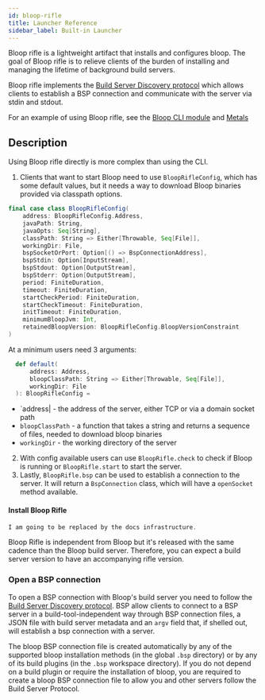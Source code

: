 ```yaml
---
id: bloop-rifle
title: Launcher Reference
sidebar_label: Built-in Launcher
---
```


Bloop rifle is a lightweight artifact that installs and configures bloop. The
goal of Bloop rifle is to relieve clients of the burden of installing and
managing the lifetime of background build servers.

Bloop rifle implements the [Build Server Discovery protocol][server-discovery]
which allows clients to establish a BSP connection and communicate with the
server via stdin and stdout.

For an example of using Bloop rifle, see the
[Bloop CLI module](https://github.com/scalacenter/bloop/tree/main/cli) and
[Metals](https://github.com/scalameta/metals/blob/main/metals/src/main/scala/scala/meta/internal/metals/BloopServers.scala)

## Description

Using Bloop rifle directly is more complex than using the CLI.

1. Clients that want to start Bloop need to use `BloopRifleConfig`, which has some
   default values, but it needs a way to download Bloop binaries provided via
   classpath options.

```scala
final case class BloopRifleConfig(
    address: BloopRifleConfig.Address,
    javaPath: String,
    javaOpts: Seq[String],
    classPath: String => Either[Throwable, Seq[File]],
    workingDir: File,
    bspSocketOrPort: Option[() => BspConnectionAddress],
    bspStdin: Option[InputStream],
    bspStdout: Option[OutputStream],
    bspStderr: Option[OutputStream],
    period: FiniteDuration,
    timeout: FiniteDuration,
    startCheckPeriod: FiniteDuration,
    startCheckTimeout: FiniteDuration,
    initTimeout: FiniteDuration,
    minimumBloopJvm: Int,
    retainedBloopVersion: BloopRifleConfig.BloopVersionConstraint
)
```

At a minimum users need 3 arguments:

```scala
  def default(
      address: Address,
      bloopClassPath: String => Either[Throwable, Seq[File]],
      workingDir: File
  ): BloopRifleConfig =
```

- `address| - the address of the server, either TCP or via a domain socket
  path
- `bloopClassPath` - a function that takes a string and returns a sequence of
  files, needed to download bloop binaries
- `workingDir` - the working directory of the server

2. With config available users can use `BloopRifle.check` to check if Bloop is
   running or `BloopRifle.start` to start the server.
3. Lastly, `BloopRifle.bsp` can be used to establish a connection to the server.
   It will return a `BspConnection` class, which will have a `openSocket` method
   available.

#### Install Bloop Rifle

```scala mdoc:rifle-releases
I am going to be replaced by the docs infrastructure.
```

Bloop Rifle is independent from Bloop but it's released with the same cadence
than the Bloop build server. Therefore, you can expect a build server version to
have an accompanying rifle version.

### Open a BSP connection

To open a BSP connection with Bloop's build server you need to follow the
[Build Server Discovery protocol][server-discovery]. BSP allow clients to
connect to a BSP server in a build-tool-independent way through BSP connection
files, a JSON file with build server metadata and an `argv` field that, if
shelled out, will establish a bsp connection with a server.

The bloop BSP connection file is created automatically by any of the supported
bloop installation methods (in the global `.bsp` directory) or by any of its
build plugins (in the `.bsp` workspace directory). If you do not depend on a
build plugin or require the installation of bloop, you are required to create a
bloop BSP connection file to allow you and other servers follow the Build Server
Protocol.

[server-discovery]:
  https://github.com/build-server-protocol/build-server-protocol/blob/master/docs/overview/server-discovery.md
